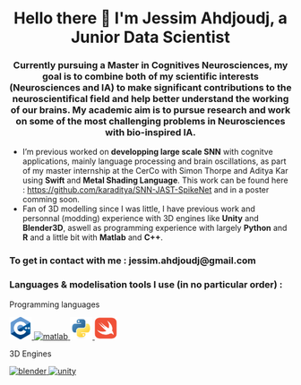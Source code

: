 <h1 align="center">Hello there 👋 I'm Jessim Ahdjoudj, a Junior Data Scientist</h1>
<h3 align="center">Currently pursuing a Master in Cognitives Neurosciences, my goal is to combine both of my scientific interests (Neurosciences and IA) to make significant contributions to the neuroscientifical field and help better understand the working of our brains. My academic aim is to pursue research and work on some of the most challenging problems in Neurosciences with bio-inspired IA.</h3>

- I’m previous worked on **developping large scale SNN** with cognitve applications, mainly language processing and brain oscillations, as part of my master internship at the CerCo with Simon Thorpe and Aditya Kar using **Swift** and **Metal Shading Language**. This work can be found here : https://github.com/karaditya/SNN-JAST-SpikeNet and in a poster comming soon.
- Fan of 3D modelling since I was little, I have previous work and personnal (modding) experience with 3D engines like **Unity** and **Blender3D**, aswell as programming experience with largely **Python** and **R** and a little bit with **Matlab** and **C++**.

<h3 align="left">To get in contact with me : jessim.ahdjoudj@gmail.com</h3>
<p align="left">
</p>

<h3 align="left">Languages & modelisation tools I use (in no particular order) :</h3>
Programming languages
<p align="left"> <a href="https://www.w3schools.com/cpp/" target="_blank" rel="noreferrer"> <img src="https://raw.githubusercontent.com/devicons/devicon/master/icons/cplusplus/cplusplus-original.svg" alt="cplusplus" width="40" height="40"/> </a> <a href="https://www.mathworks.com/" target="_blank" rel="noreferrer"> <img src="https://upload.wikimedia.org/wikipedia/commons/2/21/Matlab_Logo.png" alt="matlab" width="40" height="40"/> </a> <a href="https://www.python.org" target="_blank" rel="noreferrer"> <img src="https://raw.githubusercontent.com/devicons/devicon/master/icons/python/python-original.svg" alt="python" width="40" height="40"/> </a> <a href="https://developer.apple.com/swift/" target="_blank" rel="noreferrer"> <img src="https://raw.githubusercontent.com/devicons/devicon/master/icons/swift/swift-original.svg" alt="swift" width="40" height="40"/> </a> </p>

3D Engines
<p align="left"> <a href="https://www.blender.org/" target="_blank" rel="noreferrer"> <img src="https://download.blender.org/branding/community/blender_community_badge_white.svg" alt="blender" width="40" height="40"/> </a> <a href="https://unity.com/" target="_blank" rel="noreferrer"> <img src="https://www.vectorlogo.zone/logos/unity3d/unity3d-icon.svg" alt="unity" width="40" height="40"/> </a> </p>
